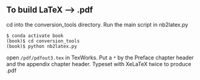 ## To build LaTeX --> .pdf

cd into the conversion_tools directory. Run the main script in nb2latex.py

```
$ conda activate book
(book)$ cd conversion_tools
(book)$ python nb2latex.py
```

open ```/pdf/pdfout3.tex``` in TexWorks. Put a ```*``` by the Preface chapter header and the appendix chapter header. Typeset with XeLaTeX twice to produce .pdf
